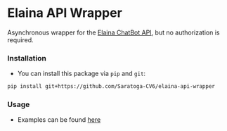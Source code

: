 # Elaina API Wrapper
Asynchronous wrapper for the [Elaina ChatBot API](https://github.com/PeterTADev/Elaina_ChatBot_API), but no authorization is required.
### Installation
- You can install this package via `pip` and `git`:
```bash
pip install git+https://github.com/Saratoga-CV6/elaina-api-wrapper
```
### Usage
- Examples can be found [here](https://github.com/Saratoga-CV6/elaina-api-wrapper/tree/main/examples)
